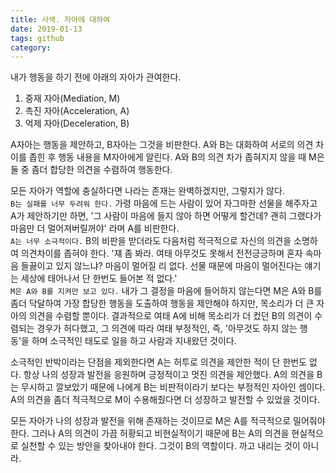```yaml
---
title: 사색. 자아에 대하여
date: 2019-01-13
tags: github 
category: 
---
```


내가 행동을 하기 전에 아래의 자아가 관여한다.
1. 중재 자아(Mediation, M)
2. 촉진 자아(Acceleration, A)
3. 억제 자아(Deceleration, B)

A자아는 행동을 제안하고, B자아는 그것을 비판한다. 
A와 B는 대화하여 서로의 의견 차이를 좁힌 후 행동 내용을 M자아에게 알린다.
A와 B의 의견 차가 좁혀지지 않을 때 M은 둘 중 좀더 합당한 의견을 수렴하여 행동한다.

모든 자아가 역할에 충실하다면 나라는 존재는 완벽하겠지만, 그렇지가 않다.
<br>`B는 실패를 너무 두려워 한다.` 가령 마음에 드는 사람이 있어 자그마한 선물을 해주자고 A가 제안하기만 하면,
'그 사람이 마음에 들지 않아 하면 어떻게 할건데? 괜히 그랬다가 마음만 더 멀어져버릴꺼야'
라며 A를 비판한다. 
<br>`A는 너무 소극적이다.` B의 비판을 받더라도 다음처럼 적극적으로 자신의 의견을 소명하여 의견차이를 좁혀야 한다.
'쟤 좀 봐라. 여태 아무것도 못해서 전전긍긍하며 혼자 속마음 들끓이고 있지 않느냐? 마음이 멀어질 리 없다. 선물 때문에 마음이 멀어진다는 얘기는 세상에 태어나서 단 한번도 들어본 적 없다.'
<br>`M은 A와 B를 지켜만 보고 있다.` 내가 그 결정을 마음에 들어하지 않는다면 M은 A와 B를 좀더 닥달하여 가장 합당한 행동을 도출하여 행동을 제안해야 하지만, 목소리가 더 큰 자아의 의견을 수렴할 뿐이다.
결과적으로 여태 A에 비해 목소리가 더 컸던 B의 의견이 수렴되는 경우가 허다했고, 그 의견에 따라 여태 부정적인, 즉, '아무것도 하지 않는 행동'을 하며 소극적인 태도로 일을 하고 사람과 지내왔던 것이다.

소극적인 반박이라는 단점을 제외한다면 A는 허투로 의견을 제안한 적이 단 한번도 없다. 항상 나의 성장과 발전을 응원하며 긍정적이고 멋진 의견을 제안했다.
A의 의견을 B는 무시하고 깔보았기 때문에 나에게 B는 비판적이라기 보다는 부정적인 자아인 셈이다. A의 의견을 좀더 적극적으로 M이 수용해줬다면 더 성장하고 발전할 수 있었을 것이다. 

모든 자아가 나의 성장과 발전을 위해 존재하는 것이므로 M은 A를 적극적으로 밀어줘야 한다. 
그러나 A의 의견이 가끔 허황되고 비현실적이기 때문에 B는 A의 의견을 현실적으로 실천할 수 있는 방안을 찾아내야 한다. 그것이 B의 역할이다. 까고 내리는 것이 아니라. 
